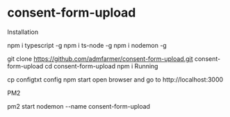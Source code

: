 # consent-form-upload

Installation

npm i typescript -g
npm i ts-node -g
npm i nodemon -g

git clone https://github.com/admfarmer/consent-form-upload.git consent-form-upload
cd consent-form-upload
npm i
Running

cp configtxt config
npm start
open browser and go to http://localhost:3000

PM2

pm2 start nodemon --name consent-form-upload
